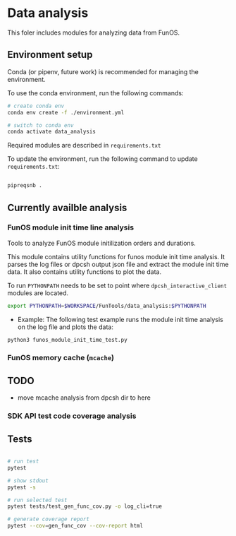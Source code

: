 # Data analysis

This foler includes modules for analyzing data from FunOS.

## Environment setup

Conda (or pipenv, future work) is recommended for managing the environment.

To use the conda environment, run the following commands:

```bash 
# create conda env
conda env create -f ./environment.yml

# switch to conda env
conda activate data_analysis
```

Required modules are described in `requirements.txt`

To update the environment, run the following command to update `requirements.txt`:

```bash

pipreqsnb .

```

## Currently availble analysis

### FunOS module init time line analysis

Tools to analyze FunOS module initilization orders and durations.

This module contains utility functions for funos module init time analysis.
It parses the log files or dpcsh output json file and extract the module init time data.
It also contains utility functions to plot the data.

To run `PYTHONPATH` needs to be set to point where `dpcsh_interactive_client` modules are located.

```bash
export PYTHONPATH=$WORKSPACE/FunTools/data_analysis:$PYTHONPATH
```

- Example:
The following test example runs the module init time analysis on the log file and plots the data:

```bash
python3 funos_module_init_time_test.py

```

### FunOS memory cache (`mcache`)

## TODO

- move mcache analysis from dpcsh dir to here

### SDK API test code coverage analysis


## Tests

```bash

# run test
pytest

# show stdout
pytest -s

# run selected test
pytest tests/test_gen_func_cov.py -o log_cli=true

# generate coverage report
pytest --cov=gen_func_cov --cov-report html 
```
